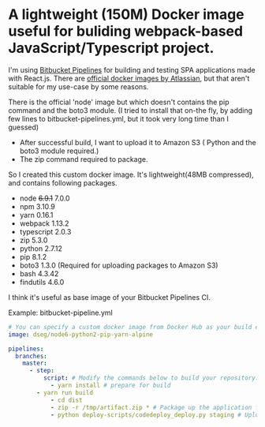 # A lightweight (150M) Docker image useful for buliding webpack-based JavaScript/Typescript project.

I'm using [Bitbucket Pipelines](https://confluence.atlassian.com/bitbucket/bitbucket-pipelines-792496469.html) for building and testing SPA applications made with React.js.
There are [official docker images by Atlassian](https://confluence.atlassian.com/bitbucket/use-docker-images-as-build-environments-in-bitbucket-pipelines-792298897.html), but that aren't suitable for my use-case by some reasons.

There is the official 'node' image but which doesn't contains the pip command and the boto3 module. 
(I tried to install that on-the fly, by adding few lines to bitbucket-pipelines.yml,  but it took very long time than I guessed)

+ After successful build, I want to upload it to Amazon S3 ( Python and the boto3 module required.)
+ The zip command required to package.

So I created this custom docker image.
It's lightweight(48MB compressed), and contains following packages.

+ node ~~6.9.1~~ 7.0.0
+ npm 3.10.9
+ yarn 0.16.1
+ webpack 1.13.2
+ typescript 2.0.3
+ zip 5.3.0
+ python 2.7.12
+ pip 8.1.2
+ boto3 1.3.0 (Required for uploading packages to Amazon S3)
+ bash 4.3.42
+ findutils 4.6.0

I think it's useful as base image of your Bitbucket Pipelines CI.

Example:
bitbucket-pipeline.yml
```yaml
# You can specify a custom docker image from Docker Hub as your build environment.
image: dseg/node6-python2-pip-yarn-alpine

pipelines:
  branches:
    master:
      - step:
          script: # Modify the commands below to build your repository.
            - yarn install # prepare for build
	    - yarn run build
            - cd dist
            - zip -r /tmp/artifact.zip * # Package up the application for deployment
            - python deploy-scripts/codedeploy_deploy.py staging # Upload the package to Amazon S3
```
